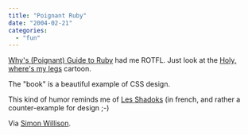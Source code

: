 ```yaml
---
title: "Poignant Ruby"
date: "2004-02-21"
categories: 
  - "fun"
---
```


[Why's (Poignant) Guide to Ruby](http://poignantguide.net/ruby/) had me ROTFL. Just look at the [Holy, where's my legs](http://poignantguide.net/ruby/chapter-3.html) cartoon.

The "book" is a beautiful example of CSS design.

This kind of humor reminds me of [Les Shadoks](http://www.lesshadoks.com/) (in french, and rather a counter-example for design ;-)

Via [Simon Willison](http://simon.incutio.com/archive/2004/02/20/foxes).
